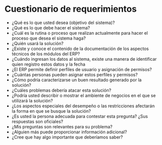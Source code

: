 # Cuestionario de requerimientos

- ¿Qué es lo que usted desea (objetivo del sistema)?
- ¿Qué es lo que debe hacer el sistema?
- ¿Cuál es la rutina o proceso que realizan actualmente para hacer el proceso que desea el sistema haga?
- ¿Quién usará la solución?
- ¿Existe y conoce el contenido de la documentación de los aspectos técnicos de los módulos del ERP?
- ¿Cuándo ingresan los datos al sistema, existe una manera de identificar quien registro estos datos y la fecha
- ¿El ERP permite definir perfiles de usuario y asignación de permisos?
- ¿Cuántas personas pueden asignar estos perfiles y permisos?
- ¿Cómo podría caracterizarse un buen resultado generado por la solución?
- ¿Cuáles problemas debería atacar esta solución?
- ¿Podría usted describir o mostrar el ambiente de negocios en el que se utilizará la solución?
- ¿Los aspectos especiales del desempeño o las restricciones afectarán la forma en que se busque la solución?
- ¿Es usted la persona adecuada para contestar esta pregunta? ¿Sus respuestas son oficiales?
- ¿Mis preguntas son relevantes para su problema?
- ¿Alguien más puede proporcionar información adicional?
- ¿Cree que hay algo importante que deberíamos saber?
